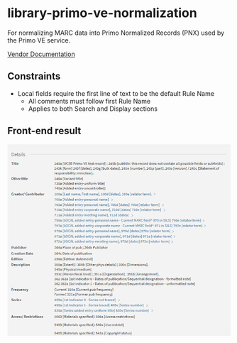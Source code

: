 # library-primo-ve-normalization

For normalizing MARC data into Primo Normalized Records (PNX) used by the Primo VE service.

[Vendor Documentation](https://knowledge.exlibrisgroup.com/Primo/Product_Documentation/020Primo_VE/Primo_VE_(English)/050Display_Configuration/Configuring_Normalization_Rules_for_Display_and_Local_Fields#Grouping_Conditions)

## Constraints
* Local fields require the first line of text to be the default Rule Name
  * All comments must follow first Rule Name
  * Applies to both Search and Display sections

## Front-end result
![Image of Primo VE details service](https://github.com/ucsb/library-primo-ve-normalization/blob/master/Img/details-service-result-example.png)
